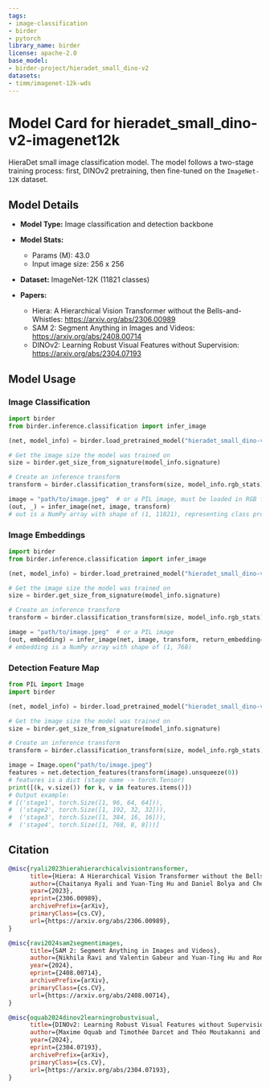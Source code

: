 ```yaml
---
tags:
- image-classification
- birder
- pytorch
library_name: birder
license: apache-2.0
base_model:
- birder-project/hieradet_small_dino-v2
datasets:
- timm/imagenet-12k-wds
---
```


# Model Card for hieradet_small_dino-v2-imagenet12k

HieraDet small image classification model. The model follows a two-stage training process: first, DINOv2 pretraining, then fine-tuned on the `ImageNet-12K` dataset.

## Model Details

- **Model Type:** Image classification and detection backbone
- **Model Stats:**
    - Params (M): 43.0
    - Input image size: 256 x 256
- **Dataset:** ImageNet-12K (11821 classes)

- **Papers:**
    - Hiera: A Hierarchical Vision Transformer without the Bells-and-Whistles: <https://arxiv.org/abs/2306.00989>
    - SAM 2: Segment Anything in Images and Videos: <https://arxiv.org/abs/2408.00714>
    - DINOv2: Learning Robust Visual Features without Supervision: <https://arxiv.org/abs/2304.07193>

## Model Usage

### Image Classification

```python
import birder
from birder.inference.classification import infer_image

(net, model_info) = birder.load_pretrained_model("hieradet_small_dino-v2-imagenet12k", inference=True)

# Get the image size the model was trained on
size = birder.get_size_from_signature(model_info.signature)

# Create an inference transform
transform = birder.classification_transform(size, model_info.rgb_stats)

image = "path/to/image.jpeg"  # or a PIL image, must be loaded in RGB format
(out, _) = infer_image(net, image, transform)
# out is a NumPy array with shape of (1, 11821), representing class probabilities.
```

### Image Embeddings

```python
import birder
from birder.inference.classification import infer_image

(net, model_info) = birder.load_pretrained_model("hieradet_small_dino-v2-imagenet12k", inference=True)

# Get the image size the model was trained on
size = birder.get_size_from_signature(model_info.signature)

# Create an inference transform
transform = birder.classification_transform(size, model_info.rgb_stats)

image = "path/to/image.jpeg"  # or a PIL image
(out, embedding) = infer_image(net, image, transform, return_embedding=True)
# embedding is a NumPy array with shape of (1, 768)
```

### Detection Feature Map

```python
from PIL import Image
import birder

(net, model_info) = birder.load_pretrained_model("hieradet_small_dino-v2-imagenet12k", inference=True)

# Get the image size the model was trained on
size = birder.get_size_from_signature(model_info.signature)

# Create an inference transform
transform = birder.classification_transform(size, model_info.rgb_stats)

image = Image.open("path/to/image.jpeg")
features = net.detection_features(transform(image).unsqueeze(0))
# features is a dict (stage name -> torch.Tensor)
print([(k, v.size()) for k, v in features.items()])
# Output example:
# [('stage1', torch.Size([1, 96, 64, 64])),
#  ('stage2', torch.Size([1, 192, 32, 32])),
#  ('stage3', torch.Size([1, 384, 16, 16])),
#  ('stage4', torch.Size([1, 768, 8, 8]))]
```

## Citation

```bibtex
@misc{ryali2023hierahierarchicalvisiontransformer,
      title={Hiera: A Hierarchical Vision Transformer without the Bells-and-Whistles},
      author={Chaitanya Ryali and Yuan-Ting Hu and Daniel Bolya and Chen Wei and Haoqi Fan and Po-Yao Huang and Vaibhav Aggarwal and Arkabandhu Chowdhury and Omid Poursaeed and Judy Hoffman and Jitendra Malik and Yanghao Li and Christoph Feichtenhofer},
      year={2023},
      eprint={2306.00989},
      archivePrefix={arXiv},
      primaryClass={cs.CV},
      url={https://arxiv.org/abs/2306.00989},
}

@misc{ravi2024sam2segmentimages,
      title={SAM 2: Segment Anything in Images and Videos},
      author={Nikhila Ravi and Valentin Gabeur and Yuan-Ting Hu and Ronghang Hu and Chaitanya Ryali and Tengyu Ma and Haitham Khedr and Roman Rädle and Chloe Rolland and Laura Gustafson and Eric Mintun and Junting Pan and Kalyan Vasudev Alwala and Nicolas Carion and Chao-Yuan Wu and Ross Girshick and Piotr Dollár and Christoph Feichtenhofer},
      year={2024},
      eprint={2408.00714},
      archivePrefix={arXiv},
      primaryClass={cs.CV},
      url={https://arxiv.org/abs/2408.00714},
}

@misc{oquab2024dinov2learningrobustvisual,
      title={DINOv2: Learning Robust Visual Features without Supervision},
      author={Maxime Oquab and Timothée Darcet and Théo Moutakanni and Huy Vo and Marc Szafraniec and Vasil Khalidov and Pierre Fernandez and Daniel Haziza and Francisco Massa and Alaaeldin El-Nouby and Mahmoud Assran and Nicolas Ballas and Wojciech Galuba and Russell Howes and Po-Yao Huang and Shang-Wen Li and Ishan Misra and Michael Rabbat and Vasu Sharma and Gabriel Synnaeve and Hu Xu and Hervé Jegou and Julien Mairal and Patrick Labatut and Armand Joulin and Piotr Bojanowski},
      year={2024},
      eprint={2304.07193},
      archivePrefix={arXiv},
      primaryClass={cs.CV},
      url={https://arxiv.org/abs/2304.07193},
}
```
